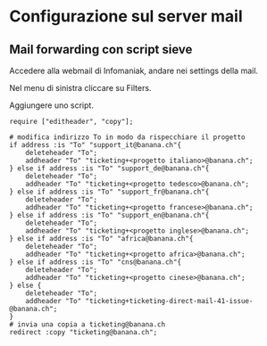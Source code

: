 # Configurazione sul server mail

## Mail forwarding con script sieve

Accedere alla webmail di Infomaniak, andare nei settings della mail.

Nel menu di sinistra cliccare su Filters.

Aggiungere uno script.

```sieve
require ["editheader", "copy"];

# modifica indirizzo To in modo da rispecchiare il progetto
if address :is "To" "support_it@banana.ch"{
    deleteheader "To";
    addheader "To" "ticketing+<progetto italiano>@banana.ch";
} else if address :is "To" "support_de@banana.ch"{
    deleteheader "To";
    addheader "To" "ticketing+<progetto tedesco>@banana.ch";
} else if address :is "To" "support_fr@banana.ch"{
    deleteheader "To";
    addheader "To" "ticketing+<progetto francese>@banana.ch";
} else if address :is "To" "support_en@banana.ch"{
    deleteheader "To";
    addheader "To" "ticketing+<progetto inglese>@banana.ch";
} else if address :is "To" "africa@banana.ch"{
    deleteheader "To";
    addheader "To" "ticketing+<progetto africa>@banana.ch";
} else if address :is "To" "cns@banana.ch"{
    deleteheader "To";
    addheader "To" "ticketing+<progetto cinese>@banana.ch";
} else {
    deleteheader "To";
    addheader "To" "ticketing+ticketing-direct-mail-41-issue-@banana.ch";
}
# invia una copia a ticketing@banana.ch
redirect :copy "ticketing@banana.ch";
```

